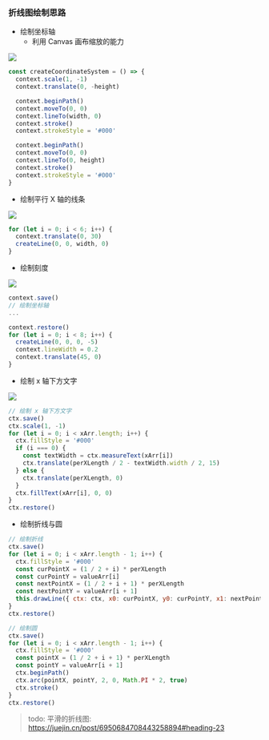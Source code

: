 <!--
abbrlink: 9q9hazvf
-->

### 折线图绘制思路

* 绘制坐标轴
  * 利用 Canvas 画布缩放的能力

![](http://with.muyunyun.cn/3cddc860aa1d667d3e80744702fc8d1f.jpg-muyy)

```js
const createCoordinateSystem = () => {
  context.scale(1, -1)
  context.translate(0, -height)

  context.beginPath()
  context.moveTo(0, 0)
  context.lineTo(width, 0)
  context.stroke()
  context.strokeStyle = '#000'

  context.beginPath()
  context.moveTo(0, 0)
  context.lineTo(0, height)
  context.stroke()
  context.strokeStyle = '#000'
}
```

* 绘制平行 X 轴的线条

![](http://with.muyunyun.cn/978bbe881bdf396138967c982cefc793.jpg-muyy)

```js
for (let i = 0; i < 6; i++) {
  context.translate(0, 30)
  createLine(0, 0, width, 0)
}
```

* 绘制刻度

![](http://with.muyunyun.cn/24cffb873d13e569b67340ab474dc2bf.jpg-muyy)

```js
context.save()
// 绘制坐标轴
...

context.restore()
for (let i = 0; i < 8; i++) {
  createLine(0, 0, 0, -5)
  context.lineWidth = 0.2
  context.translate(45, 0)
}
```

* 绘制 x 轴下方文字

![](http://with.muyunyun.cn/669b57db2cdd078a375c1ba871c35cf1.jpg-muyy)

```js
// 绘制 x 轴下方文字
ctx.save()
ctx.scale(1, -1)
for (let i = 0; i < xArr.length; i++) {
  ctx.fillStyle = '#000'
  if (i === 0) {
    const textWidth = ctx.measureText(xArr[i])
    ctx.translate(perXLength / 2 - textWidth.width / 2, 15)
  } else {
    ctx.translate(perXLength, 0)
  }
  ctx.fillText(xArr[i], 0, 0)
}
ctx.restore()
```

* 绘制折线与圆

```js
// 绘制折线
ctx.save()
for (let i = 0; i < xArr.length - 1; i++) {
  ctx.fillStyle = '#000'
  const curPointX = (1 / 2 + i) * perXLength
  const curPointY = valueArr[i]
  const nextPointX = (1 / 2 + i + 1) * perXLength
  const nextPointY = valueArr[i + 1]
  this.drawLine({ ctx: ctx, x0: curPointX, y0: curPointY, x1: nextPointX, y1: nextPointY })
}
ctx.restore()

// 绘制圆
ctx.save()
for (let i = 0; i < xArr.length - 1; i++) {
  ctx.fillStyle = '#000'
  const pointX = (1 / 2 + i + 1) * perXLength
  const pointY = valueArr[i + 1]
  ctx.beginPath()
  ctx.arc(pointX, pointY, 2, 0, Math.PI * 2, true)
  ctx.stroke()
}
ctx.restore()
```

> todo: 平滑的折线图: https://juejin.cn/post/6950684708443258894#heading-23